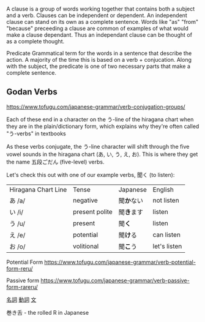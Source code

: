 A clause is a group of words working together that contains both a subject and a verb. Clauses can be independent or dependent. An independent clause can stand on its own as a complete sentence. Words like "as" "from" "because" preceeding a clause are common of examples of what would make a clause dependant. Thus an independant clause can be thought of as a complete thought.

Predicate
Grammatical term for the words in a sentence that describe the action. A majority of the time this is based on a verb + conjucation. Along with the subject, the predicate is one of two necessary parts that make a complete sentence.


## Godan Verbs
https://www.tofugu.com/japanese-grammar/verb-conjugation-groups/

Each of these end in a character on the う-line of the hiragana chart when they are in the plain/dictionary form, which explains why they're often called "う-verbs" in textbooks

As these verbs conjugate, the う-line character will shift through the five vowel sounds in the hiragana chart (あ, い, う, え, お). This is where they get the name 五段ごだん (five-level) verbs.

Let's check this out with one of our example verbs, 聞く (to listen):

|                     |                |          |              |
| ------------------- | -------------- | -------- | ------------ |
| Hiragana Chart Line | Tense          | Japanese | English      |
| あ /a/               | negative       | 聞**か**ない | not listen   |
| い /i/               | present polite | 聞**き**ます | listen       |
| う /u/               | present        | 聞**く**   | listen       |
| え /e/               | potential      | 聞**け**る  | can listen   |
| お /o/               | volitional     | 聞**こ**う  | let's listen |


Potential Form
https://www.tofugu.com/japanese-grammar/verb-potential-form-reru/

Passive form
https://www.tofugu.com/japanese-grammar/verb-passive-form-rareru/



[名詞](Vocabulary/名詞.md)
[動詞](Vocabulary/動詞.md)
[文](Vocabulary/Noun/文)

巻き舌 - the rolled R in Japanese 